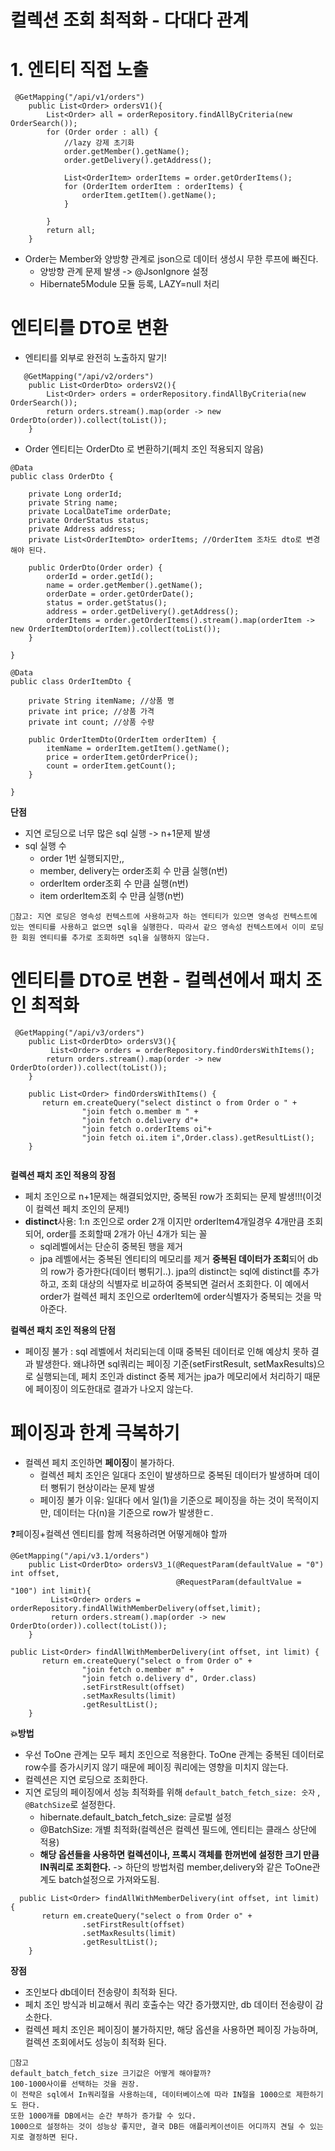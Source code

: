 # 컬렉션 조회 최적화 - 다대다 관계
# 1. 엔티티 직접 노출
```
 @GetMapping("/api/v1/orders")
    public List<Order> ordersV1(){
        List<Order> all = orderRepository.findAllByCriteria(new OrderSearch());
        for (Order order : all) {
            //lazy 강제 초기화
            order.getMember().getName();
            order.getDelivery().getAddress();

            List<OrderItem> orderItems = order.getOrderItems();
            for (OrderItem orderItem : orderItems) {
                orderItem.getItem().getName();
            }

        }
        return all;
    }
```
- Order는 Member와 양방향 관계로 json으로 데이터 생성시 무한 루프에 빠진다.
    - 양방향 관계 문제 발생 ->  @JsonIgnore 설정
    - Hibernate5Module 모듈 등록, LAZY=null 처리

#  엔티티를 DTO로 변환
- 엔티티를 외부로 완전히 노출하지 말기!
```
   @GetMapping("/api/v2/orders")
    public List<OrderDto> ordersV2(){
        List<Order> orders = orderRepository.findAllByCriteria(new OrderSearch());
        return orders.stream().map(order -> new OrderDto(order)).collect(toList());
    }

```
- Order 엔티티는 OrderDto 로 변환하기(페치 조인 적용되지 않음)

```
@Data
public class OrderDto {

    private Long orderId;
    private String name;
    private LocalDateTime orderDate;
    private OrderStatus status;
    private Address address;
    private List<OrderItemDto> orderItems; //OrderItem 조차도 dto로 변경해야 된다.
    
    public OrderDto(Order order) {
        orderId = order.getId();
        name = order.getMember().getName();
        orderDate = order.getOrderDate();
        status = order.getStatus();
        address = order.getDelivery().getAddress();
        orderItems = order.getOrderItems().stream().map(orderItem -> new OrderItemDto(orderItem)).collect(toList());
    }

}

@Data
public class OrderItemDto {

    private String itemName; //상품 명
    private int price; //상품 가격
    private int count; //상품 수량

    public OrderItemDto(OrderItem orderItem) {
        itemName = orderItem.getItem().getName();
        price = orderItem.getOrderPrice();
        count = orderItem.getCount();
    }

}

```
**단점**
- 지연 로딩으로 너무 많은 sql 실행  -> n+1문제 발생
- sql  실행 수
  - order 1번 실행되지만,,
  - member, delivery는 order조회 수 만큼 실행(n번)
  - orderItem order조회 수 만큼 실행(n번)
  - item orderItem조회 수 만큼 실행(n번)


`📌참고: 지연 로딩은 영속성 컨텍스트에 사용하고자 하는 엔티티가 있으면 영속성 컨텍스트에 있는 엔티티를 사용하고 없으면 sql을 실행한다.
따라서 같으 영속성 컨텍스트에서 이미 로딩한 회원 엔티티를 추가로 조회하면 sql을 실행하지 않는다.`

#  엔티티를 DTO로 변환 - 컬렉션에서 패치 조인 최적화
```
 @GetMapping("/api/v3/orders")
    public List<OrderDto> ordersV3(){
         List<Order> orders = orderRepository.findOrdersWithItems();
        return orders.stream().map(order -> new OrderDto(order)).collect(toList());
    }
    
    public List<Order> findOrdersWithItems() {
       return em.createQuery("select distinct o from Order o " +
                "join fetch o.member m " +
                "join fetch o.delivery d"+
                "join fetch o.orderItems oi"+
                "join fetch oi.item i",Order.class).getResultList();
    }
  
```
**컬렉션 패치 조인 적용의 장점**
- 페치 조인으로 n+1문제는 해결되었지만, 중복된 row가 조회되는 문제 발생!!!(이것이 컬렉션 페치 조인의 문제!)
- **distinct**사용: 1:n 조인으로 order 2개 이지만 orderItem4개일경우 4개만큼 조회되어, order를 조회할때 2개가 아닌 4개가 되는 꼴
  - sql레벨에서는 단순히 중복된 행을 제거
  - jpa 레벨에서는 중복된 엔티티의 메모리를 제거
**중복된 데이터가 조회**되어 db의 row가 증가한다(데이터 뻥튀기..). jpa의 distinct는 sql에 distinct를 추가하고, 조회 대상의 식별자로 비교하여 중복되면
걸러서 조회한다. 이 예에서 order가 컬렉션 페치 조인으로 orderItem에 order식별자가 중복되는 것을 막아준다.

**컬렉션 패치 조인 적용의 단점**
- 페이징 불가 :  sql 레벨에서 처리되는데 이때 중복된 데이터로 인해 예상치 못하 결과 발생한다.
왜냐하면 sql쿼리는 페이징 기준(setFirstResult, setMaxResults)으로 실행되는데, 페치 조인과 distinct 중복 제거는 jpa가 메모리에서 처리하기 때문에
페이징이 의도한대로 결과가 나오지 않는다.

# 페이징과 한계 극복하기
- 컬렉션 페치 조인하면 **페이징**이 불가하다.
  - 컬렉션 페치 조인은 일대다 조인이 발생하므로 중복된 데이터가 발생하며 데이터 뻥튀기 현상이라는 문제 발생
  - 페이징 불가 이유: 일대다 에서 일(1)을 기준으로 페이징을 하는 것이 목적이지만, 데이터는 다(n)을 기준으로 row가 발생한ㄷ.
  
❓페이징+컬렉션 엔티티를 함께 적용하려면 어떻게해야 할까
```
@GetMapping("/api/v3.1/orders")
    public List<OrderDto> ordersV3_1(@RequestParam(defaultValue = "0") int offset,
                                     @RequestParam(defaultValue = "100") int limit){
         List<Order> orders = orderRepository.findAllWithMemberDelivery(offset,limit);
         return orders.stream().map(order -> new OrderDto(order)).collect(toList());
    }
```
```
public List<Order> findAllWithMemberDelivery(int offset, int limit) {
       return em.createQuery("select o from Order o" +
                "join fetch o.member m" +
                "join fetch o.delivery d", Order.class)
                .setFirstResult(offset)
                .setMaxResults(limit)
                .getResultList();
    }
```

**💥방법**
- 우선 ToOne 관계는 모두 페치 조인으로 적용한다. ToOne 관계는 중복된 데이터로 row수를 증가시키지 않기 때문에 페이징 쿼리에는 영향을 미치지 않는다.
- 컬렉션은 지연 로딩으로 조회한다.
- 지연 로딩의 페이징에서 성능 최적화를 위해 `default_batch_fetch_size: 숫자` , `@BatchSize`로 설정한다.
  - hibernate.default_batch_fetch_size: 글로벌 설정
  - @BatchSize: 개별 최적화(컬렉션은 컬렉션 필드에, 엔티티는 클래스 상단에 적용)
  - **해당 옵션들을 사용하면 컬렉션이나, 프록시 객체를 한꺼번에 설정한 크기 만큼 IN쿼리로 조회한다.**
  -> 하단의 방법처럼 member,delivery와 같은 ToOne관계도 batch설정으로 가져와도됨.
```
  public List<Order> findAllWithMemberDelivery(int offset, int limit) {
       return em.createQuery("select o from Order o" +
                .setFirstResult(offset)
                .setMaxResults(limit)
                .getResultList();
    }

```

**장점**
- 조인보다 db데이터 전송량이 최적화 된다.
- 페치 조인 방식과 비교해서 쿼리 호출수는 약간 증가했지만, db 데이터 전송량이 감소한다.
- 컬렉션 페치 조인은 페이징이 불가하지만, 해당 옵션을 사용하면 페이징 가능하며, 컬렉션 조회에서도 성능이 최적화 된다.

```
📌참고
default_batch_fetch_size 크기값은 어떻게 해야할까?
100-1000사이를 선택하는 것을 권장.
이 전략은 sql에서 In쿼리절을 사용하는데, 데이터베이스에 따라 IN절을 1000으로 제한하기도 한다.
또한 1000개를 DB에서는 순간 부하가 증가할 수 있다.
1000으로 설정하는 것이 성능상 좋지만, 결국 DB든 애플리케이션이든 어디까지 견딜 수 있는지로 결정하면 된다.
```

